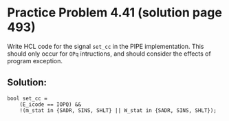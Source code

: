 # Practice Problem 4.41 (solution page 493)
Write HCL code for the signal `set_cc` in the PIPE implementation. This should only occur for `OPq` intructions, and should consider the effects of program exception.

## Solution:
```
bool set_cc = 
    (E_icode == IOPQ) &&
    !(m_stat in {SADR, SINS, SHLT} || W_stat in {SADR, SINS, SHLT});
```
